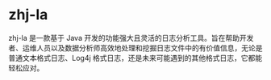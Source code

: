 # zhj-la
zhj-la 是一款基于 Java 开发的功能强大且灵活的日志分析工具。旨在帮助开发者、运维人员以及数据分析师高效地处理和挖掘日志文件中的有价值信息，无论是普通文本格式日志、Log4j 格式日志，还是未来可能遇到的其他格式日志，它都能轻松应对。
